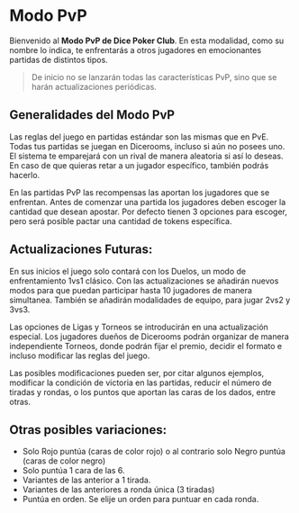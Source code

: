 # Modo PvP

Bienvenido al **Modo PvP de Dice Poker Club**. En esta modalidad, como su nombre lo indica, te enfrentarás a otros jugadores en emocionantes partidas de distintos tipos. 
> De inicio no se lanzarán todas las características PvP, sino que se harán actualizaciones periódicas. 

## Generalidades del Modo PvP

Las reglas del juego en partidas estándar son las mismas que en PvE. Todas tus partidas se juegan en Dicerooms, incluso si aún no posees uno. El sistema te emparejará con un rival de manera aleatoria si así lo deseas. En caso de que quieras retar a un jugador específico, también podrás hacerlo.

En las partidas PvP las recompensas las aportan los jugadores que se enfrentan. Antes de comenzar una partida los jugadores deben escoger la cantidad que desean apostar. Por defecto tienen 3 opciones para escoger, pero será posible pactar una cantidad de tokens específica.

## Actualizaciones Futuras:

En sus inicios el juego solo contará con los Duelos, un modo de enfrentamiento 1vs1 clásico. Con las actualizaciones se añadirán nuevos modos para que puedan participar hasta 10 jugadores de manera simultanea. También se añadirán modalidades de equipo, para jugar 2vs2 y 3vs3.

Las opciones de Ligas y Torneos se introducirán en una actualización especial. Los jugadores dueños de Dicerooms podrán organizar de manera independiente Torneos, donde podrán fijar el premio, decidir el formato e incluso modificar las reglas del juego.

Las posibles modificaciones pueden ser, por citar algunos ejemplos, modificar la condición de victoria en las partidas, reducir el número de tiradas y rondas, o los puntos que aportan las caras de los dados, entre otras.

## Otras posibles variaciones:

- Solo Rojo puntúa (caras de color rojo) o al contrario solo Negro puntúa (caras de color negro)
- Solo puntúa 1 cara de las 6.
- Variantes de las anterior a 1 tirada.
- Variantes de las anteriores a ronda única (3 tiradas)
- Puntúa en orden. Se elije un orden para puntuar en cada ronda.